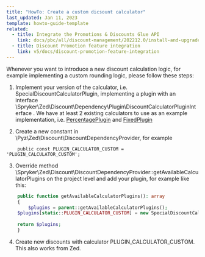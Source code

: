 ```yaml
---
title: "HowTo: Create a custom dicsount calculator"
last_updated: Jan 11, 2023
template: howto-guide-template
related:
  - title: Integrate the Promotions & Discounts Glue API
    link: docs/pbc/all/discount-management/202212.0/install-and-upgrade/integrate-the-promotions-and-discounts-glue-api.html
  - title: Discount Promotion feature integration
    link: v5/docs/discount-promotion-feature-integration
---
```


Whenever you want to introduce a new discount calculation logic, for example implementing a custom rounding logic, please follow these steps:

1. Implement your version of the calculator, i.e. SpecialDiscountCalculatorPlugin, implementing a plugin with an interface \Spryker\Zed\Discount\Dependency\Plugin\DiscountCalculatorPluginInterface .
We have at least 2 existing calculators to use as an example implementation, i.e. [PercentagePlugin](https://github.com/spryker/discount/blob/master/src/Spryker/Zed/Discount/Communication/Plugin/Calculator/PercentagePlugin.php) and [FixedPlugin](https://github.com/spryker/discount/blob/master/src/Spryker/Zed/Discount/Communication/Plugin/Calculator/FixedPlugin.php)

2. Create a new constant in \Pyz\Zed\Discount\DiscountDependencyProvider, for example
```
    public const PLUGIN_CALCULATOR_CUSTOM = 'PLUGIN_CALCULATOR_CUSTOM';
```

3. Override method \Spryker\Zed\Discount\DiscountDependencyProvider::getAvailableCalculatorPlugins on the project level and add your plugin, for example like this:

```php
    public function getAvailableCalculatorPlugins(): array
    {
    	$plugins = parent::getAvailableCalculatorPlugins();
	$plugins[static::PLUGIN_CALCULATOR_CUSTOM] = new SpecialDiscountCalculatorPlugin();
	
	return $plugins;
    }

```

4. Create new discounts with calculator PLUGIN_CALCULATOR_CUSTOM. This also works from Zed.
